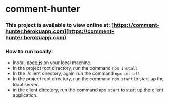 # comment-hunter

### This project is available to view online at: [https://comment-hunter.herokuapp.com](https://comment-hunter.herokuapp.com)

### How to run locally:
- Install [node.js](https://nodejs.org/en/) on your local machine.
- In the project root directory, run the command ``npm install``
- In the ./client directory, again run the command ``npm install``
- In the project root directory, run the command ``npm start`` to start up the local server.
- in the client directory, run the command ``npm start`` to start up the client application.
